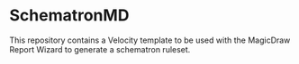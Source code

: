 # SchematronMD

This repository contains a Velocity template to be used with the MagicDraw Report Wizard to generate a schematron ruleset.